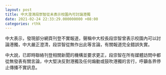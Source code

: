 ```yaml
---
layout: post
title: 中大澄清段崇智從未表示校園內可討論港獨
date: 2021-02-24 22:33:29.000000000 +08:00
categories: rthk
---
```


中大表示，發現部分網頁刊登不實報道，聲稱中大校長段崇智曾表示校園內可以討論港獨，中大嚴正澄清，段崇智從無作出此等言論，有關報道完全錯誤失實。

中大說，已即時聯絡刊登相關新聞的機構並要求更正，段崇智在所有媒體訪問中都從無發表有關言論，中大堅決反對港獨及任何煽動或鼓吹港獨的言行，呼籲各界停止傳播不實訊息。

